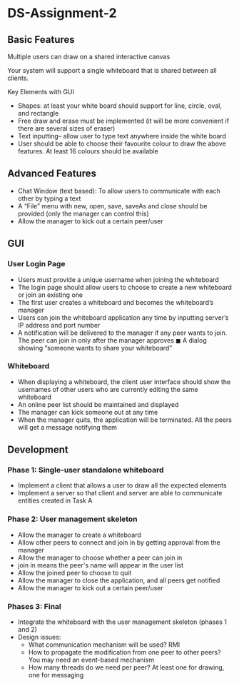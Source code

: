 # DS-Assignment-2

## Basic Features
Multiple users can draw on a shared interactive canvas

Your system will support a single whiteboard that is shared between all clients.

Key Elements with GUI
- Shapes: at least your white board should support for line, circle, oval, and rectangle
- Free draw and erase must be implemented (it will be more convenient if there are
several sizes of eraser)
- Text inputting– allow user to type text anywhere inside the white board
- User should be able to choose their favourite colour to draw the above features. At least 16
colours should be available

## Advanced Features
- Chat Window (text based): To allow users to communicate with each other by typing a text
- A “File” menu with new, open, save, saveAs and close should be provided (only the manager can control this)
- Allow the manager to kick out a certain peer/user

## GUI
### User Login Page
- Users must provide a unique username when joining the whiteboard
- The login page should allow users to choose to create a new whiteboard or join an existing one
- The first user creates a whiteboard and becomes the whiteboard’s
  manager
- Users can join the whiteboard application any time by
  inputting server’s IP address and port number
- A notification will be delivered to the manager if any peer wants to
  join. The peer can join in only after the manager approves
  ◼ A dialog showing “someone wants to share your whiteboard”

### Whiteboard
- When displaying a whiteboard, the client user interface should show the
usernames of other users who are currently editing the same whiteboard
- An online peer list should be maintained and displayed
- The manager
  can kick someone out at any time
- When the manager quits, the application will be terminated. All the
  peers will get a message notifying them

## Development
### Phase 1: Single-user standalone whiteboard

- Implement a client that allows a user to draw all the
expected elements
- Implement a server so that client and server are able to
communicate entities created in Task A

### Phase 2: User management skeleton
- Allow the manager to create a whiteboard
- Allow other peers to connect and join in by getting approval from
the manager
- Allow the manager to choose whether a peer can join in
- join in means the peer's name will appear in the user list
- Allow the joined peer to choose to quit
- Allow the manager to close the application, and all peers get
notified
- Allow the manager to kick out a certain peer/user

### Phases 3: Final
- Integrate the whiteboard with the user
management skeleton (phases 1 and 2)
- Design issues:
  - What communication mechanism will be used? RMI
  - How to propagate the modification from one peer to
other peers? You may need an event-based mechanism 
  - How many threads do we need per peer? At least one for drawing, one for messaging